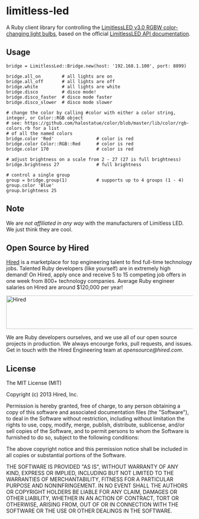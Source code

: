 limitless-led
=============

A Ruby client library for controlling the [LimitlessLED v3.0 RGBW color-changing light bulbs](http://www.limitlessled.com/),
based on the official [LimitlessLED API documentation](http://www.limitlessled.com/dev/).

## Usage

    bridge = LimitlessLed::Bridge.new(host: '192.168.1.100', port: 8899)
    
    bridge.all_on        # all lights are on
    bridge.all_off       # all lights are off
    bridge.white         # all lights are white
    bridge.disco         # disco mode!
    bridge.disco_faster  # disco mode faster
    bridge.disco_slower  # disco mode slower

    # change the color by calling #color with either a color string, integer, or Color::RGB object
    # see: https://github.com/halostatue/color/blob/master/lib/color/rgb-colors.rb for a list
    # of all the named colors
    bridge.color 'Red'                # color is red
    bridge.color Color::RGB::Red      # color is red
    bridge.color 170                  # color is red

    # adjust brightness on a scale from 2 - 27 (27 is full brightness)
    bridge.brightness 27              # full brightness

    # control a single group
    group = bridge.group(1)           # supports up to 4 groups (1 - 4)
    group.color 'Blue'
    group.brightness 25

    
## Note

We are *not affiliated in any way* with the manufacturers of Limitless LED. We just think they are cool.

## Open Source by Hired

[Hired](https://hired.com/?utm_source=opensource&utm_medium=limitless-led&utm_campaign=readme) is a marketplace for top engineering talent to find full-time technology jobs. Talented Ruby developers (like yourself) are in extremely high demand! On Hired, apply once and receive 5 to 15 competing job offers in one week from 800+ technology companies. Average Ruby engineer salaries on Hired are around $120,000 per year!

<a href="https://hired.com/?utm_source=opensource&utm_medium=limitless-led&utm_campaign=readme-banner" target="_blank">
<img src="https://dmrxx81gnj0ct.cloudfront.net/public/hired-banner-light-1-728x90.png" alt="Hired" width="728" height="90" align="center"/>
</a>

We are Ruby developers ourselves, and we use all of our open source projects in production. We always encourge forks, pull requests, and issues. Get in touch with the Hired Engineering team at _opensource@hired.com_.


## License

The MIT License (MIT)

Copyright (c) 2013 Hired, Inc.

Permission is hereby granted, free of charge, to any person obtaining a copy of
this software and associated documentation files (the "Software"), to deal in
the Software without restriction, including without limitation the rights to
use, copy, modify, merge, publish, distribute, sublicense, and/or sell copies of
the Software, and to permit persons to whom the Software is furnished to do so,
subject to the following conditions:

The above copyright notice and this permission notice shall be included in all
copies or substantial portions of the Software.

THE SOFTWARE IS PROVIDED "AS IS", WITHOUT WARRANTY OF ANY KIND, EXPRESS OR
IMPLIED, INCLUDING BUT NOT LIMITED TO THE WARRANTIES OF MERCHANTABILITY, FITNESS
FOR A PARTICULAR PURPOSE AND NONINFRINGEMENT. IN NO EVENT SHALL THE AUTHORS OR
COPYRIGHT HOLDERS BE LIABLE FOR ANY CLAIM, DAMAGES OR OTHER LIABILITY, WHETHER
IN AN ACTION OF CONTRACT, TORT OR OTHERWISE, ARISING FROM, OUT OF OR IN
CONNECTION WITH THE SOFTWARE OR THE USE OR OTHER DEALINGS IN THE SOFTWARE.
